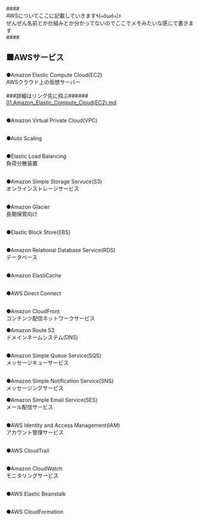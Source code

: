 ####<br />
AWSについてここに記載していきます٩(๑òωó๑)۶<br />
ぜんぜん名前とか仕組みとか分かってないのでここでメモみたいな感じで書きます<br />
####<br />

<h2>⬛AWSサービス</h2>
●Amazon Elastic Compute Cloud(EC2)<br />
AWSクラウド上の仮想サーバー<br /><br />
###詳細はリンク先に飛ぶ######<br />
<a href="https://github.com/sola-akiduki/networking_info/blob/master/AWS-Amazon_Web_Services/01.Amazon_Elastic_Compute_Cloud(EC2).md">
01.Amazon_Elastic_Compute_Cloud(EC2).md</a><br ><br />

●Amazon Virtual Private Cloud(VPC)<br />
<br />

●Auto Scaling<br /><br />


●Elastic Load Balancing<br />
負荷分散装置<br /><br />

●Amazon Simple Storage Servuce(S3)<br />
オンラインストレージサービス<br /><br />

●Amazon Glacier<br />
長期保管向け<br /><br />

●Elastic Block Store(EBS)<br /><br />

●Amazon Relational Database Service(RDS)<br />
データベース<br /><br />

●Amazon ElastiCache<br /><br />


●AWS Direct Connect<br /><br />

●Amazon CloudFront<br />
コンテンツ配信ネットワークサービス<br />

●Amazon Route 53<br />
ドメインネームシステム(DNS)<br /><br />

●Amazon Simple Queue Service(SQS)<br />
メッセージキューサービス<br /><br />

●Amazon Simple Notification Service(SNS)<br />
メッセージングサービス<br />

●Amazon Simple Email Service(SES)<br />
メール配信サービス<br /><br />

●AWS Identity and Access Management(IAM)<br />
アカウント管理サービス<br /><br />

●AWS CloudTrail<br /><br />

●Amazon CloudWatch<br />
モニタリングサービス<br /><br />

●AWS Elastic Beanstalk<br /><br />

●AWS CloudFormation<br /><br />




